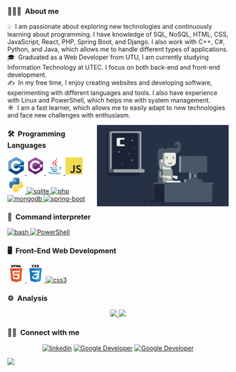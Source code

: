 ### 👨🏻‍💻 &nbsp;About me

💡 &nbsp;I am passionate about exploring new technologies and continuously learning about programming. I have knowledge of SQL, NoSQL, HTML, CSS, JavaScript, React, PHP, Spring Boot, and Django. I also work with C++, C#, Python, and Java, which allows me to handle different types of applications.\
🎓 &nbsp;Graduated as a Web Developer from UTU, I am currently studying Information Technology at UTEC. I focus on both back-end and front-end development.\
✍️ &nbsp;In my free time, I enjoy creating websites and developing software, experimenting with different languages and tools. I also have experience with Linux and PowerShell, which helps me with system management.\
☀️ &nbsp;I am a fast learner, which allows me to easily adapt to new technologies and face new challenges with enthusiasm.

<img alt="Night Coding" src="https://raw.githubusercontent.com/AVS1508/AVS1508/master/assets/Night-Coding.gif" align="right"/>

### 🛠 &nbsp;Programming Languages
<a href="https://www.w3schools.com/cpp/" target="_blank" rel="noreferrer"> <img src="https://raw.githubusercontent.com/devicons/devicon/master/icons/cplusplus/cplusplus-original.svg" alt="cplusplus" width="40" height="40"/> </a> <a href="https://www.w3schools.com/cs/" target="_blank" rel="noreferrer"> <img src="https://raw.githubusercontent.com/devicons/devicon/master/icons/csharp/csharp-original.svg" alt="csharp" width="40" height="40"/> </a> <a href="https://www.java.com" target="_blank" rel="noreferrer"> <img src="https://raw.githubusercontent.com/devicons/devicon/master/icons/java/java-original.svg" alt="java" width="40" height="40"/> </a> <a href="https://developer.mozilla.org/en-US/docs/Web/JavaScript" target="_blank" rel="noreferrer"> <img src="https://raw.githubusercontent.com/devicons/devicon/master/icons/javascript/javascript-original.svg" alt="javascript" width="40" height="40"/> </a> <a href="https://www.python.org" target="_blank" rel="noreferrer"> <img src="https://raw.githubusercontent.com/devicons/devicon/master/icons/python/python-original.svg" alt="python" width="40" height="40"/> </a> <a href="https://www.sqlite.org/" target="_blank" rel="noreferrer"> <img src="https://www.vectorlogo.zone/logos/sqlite/sqlite-icon.svg" alt="sqlite" width="40" height="40"/> </a>
<a href="https://www.php.net/" target="_blank" rel="noreferrer"> <img src="https://www.softel.co.jp/blogs/tech/wordpress/wp-content/uploads/2014/05/php-logo.png" alt="php" width="40" height="40"/> </a>
<a href="https://www.w3schools.com/mongodb/" target="_blank" rel="noreferrer"> <img src="https://1000logos.net/wp-content/uploads/2020/08/MongoDB-Logo.png" alt="mongodb" width="40" height="40"/> </a>
<a href="https://spring.io/projects/spring-boot" target="_blank" rel="noreferrer"> <img src="https://www.4xtreme.com/wp-content/uploads/2019/10/spring-boot-logo.png" alt="spring-boot" width="40" height="40"/> </a>
<!-- <a href="https://www.w3schools.com/django/index.php" target="_blank" rel="noreferrer"> <img src="https://img.alwaysdata.com/marketplace/django.png" alt="django" width="40" height="40"/> </a> -->

### 🐧 &nbsp;Command interpreter
<p align="left">
  <a href="https://www.gnu.org/software/bash/" target="_blank" rel="noreferrer">
    <img src="https://www.vectorlogo.zone/logos/gnu_bash/gnu_bash-icon.svg" alt="bash" width="40" height="40">
  </a>
  <a href="https://www.enablingautomation.com/wp-content/uploads/2020/12/PowerShell-icon-large.png" target="_blank" rel="noreferrer">
    <img src="https://www.enablingautomation.com/wp-content/uploads/2020/12/PowerShell-icon-large.png" alt="PowerShell" width="40" height="40">
  </a>
</p>

### 🖥️ &nbsp;Front-End Web Development
 <a href="https://www.w3.org/html/" target="_blank" rel="noreferrer"> <img src="https://raw.githubusercontent.com/devicons/devicon/master/icons/html5/html5-original-wordmark.svg" alt="html5" width="40" height="40"/> </a>
 <a href="https://www.w3schools.com/css/" target="_blank" rel="noreferrer"> <img src="https://raw.githubusercontent.com/devicons/devicon/master/icons/css3/css3-original-wordmark.svg" alt="css3" width="40" height="40"/> </a>
 <a href="https://www.w3schools.com/react/" target="_blank" rel="noreferrer"> <img src="https://www.pngall.com/wp-content/uploads/15/React-Logo-PNG-Images.png" alt="css3" width="40" height="40"/> </a>

### ⚙️ &nbsp;Analysis

<p align="center">
<a href="https://github.com/AVS1508">
  <img height="150" src="https://github-readme-stats-eight-theta.vercel.app/api?username=Soy-Nahuel&show_icons=true&theme=algolia&include_all_commits=true&count_private=true"/>
  <img height="150" src="https://github-readme-stats-eight-theta.vercel.app/api/top-langs/?username=Soy-Nahuel&layout=compact&langs_count=8&theme=algolia"/>
</a>
</p>

### 🤝🏻 &nbsp;Connect with me

<p align="center">
<a href="https://www.linkedin.com/in/nahuel-tellechea-freire-818a77210/" target="_blank"><img src="https://raw.githubusercontent.com/rahuldkjain/github-profile-readme-generator/master/src/images/icons/Social/linked-in-alt.svg" height="40" width="40" alt="linkedin"/></a>
<a href="https://g.dev/nahuel-tellechea-freire" target="_blank"><img src="https://www.svgrepo.com/show/353810/google-developers.svg" alt="Google Developer" height="40" width="65"/></a>
  <a href="https://portfolio-b980d.web.app/" target="_blank"><img src="https://logodix.com/logo/58267.png" alt="Google Developer" height="40" width="65"/></a>
</p>
<img src="https://komarev.com/ghpvc/?username=Soy-Nahuel">
